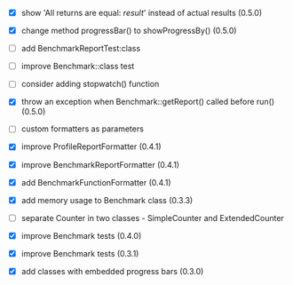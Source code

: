 - [x] show 'All returns are equal: _result_' instead of actual results (0.5.0)
- [x] change method progressBar() to showProgressBy() (0.5.0)
- [ ] add BenchmarkReportTest:class
- [ ] improve Benchmark::class test 
- [ ] consider adding stopwatch() function
- [x] throw an exception when Benchmark::getReport() called before run() (0.5.0)
- [ ] custom formatters as parameters

- [x] improve ProfileReportFormatter (0.4.1)
- [x] improve BenchmarkReportFormatter (0.4.1)
- [x] add BenchmarkFunctionFormatter (0.4.1)

- [x] add memory usage to Benchmark class (0.3.3)
- [ ] separate Counter in two classes - SimpleCounter and ExtendedCounter

- [x] improve Benchmark tests (0.4.0)
- [x] improve Benchmark tests (0.3.1)
- [x] add classes with embedded progress bars (0.3.0)

